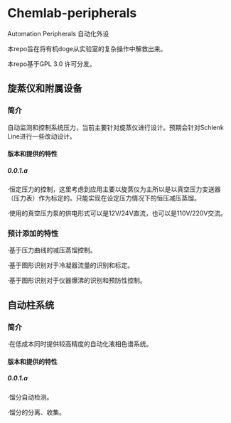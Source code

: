 # Chemlab-peripherals

Automation Peripherals 自动化外设

本repo旨在将有机doge从实验室的复杂操作中解救出来。

本repo基于GPL 3.0 许可分发。

## 旋蒸仪和附属设备

### 简介

自动监测和控制系统压力，当前主要针对旋蒸仪进行设计。预期会针对Schlenk Line进行一些改动设计。

#### 版本和提供的特性

##### 0.0.1.a

·恒定压力的控制，这里考虑到应用主要以旋蒸仪为主所以是以真空压力变送器（压力表）作为标定的。只能实现在设定压力情况下的恒压减压蒸馏。

·使用的真空压力泵的供电形式可以是12V/24V直流，也可以是110V/220V交流。

### 预计添加的特性

·基于压力曲线的减压蒸馏控制。

·基于图形识别对于冷凝器流量的识别和标定。

·基于图形识别对于仪器爆沸的识别和预防性控制。

## 自动柱系统

### 简介

·在低成本同时提供较高精度的自动化液相色谱系统。

#### 版本和提供的特性

##### 0.0.1.a

·馏分自动检测。

·馏分的分离、收集。



